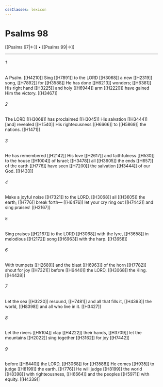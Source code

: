 ```yaml
---
cssClasses: lexicon
---
```


# Psalms 98

[[Psalms 97|←]] • [[Psalms 99|→]]

---

###### 1
A Psalm. [[H4210]] Sing [[H7891]] to the LORD [[H3068]] a new [[H2319]] song, [[H7892]] for [[H3588]] He has done [[H6213]] wonders; [[H6381]] His right hand [[H3225]] and holy [[H6944]] arm [[H2220]] have gained Him the victory. [[H3467]]

###### 2
The LORD [[H3068]] has proclaimed [[H3045]] His salvation [[H3444]] [and] revealed [[H1540]] His righteousness [[H6666]] to [[H5869]] the nations. [[H1471]]

###### 3
He has remembered [[H2142]] His love [[H2617]] and faithfulness [[H530]] to the house [[H1004]] of Israel; [[H3478]] all [[H3605]] the ends [[H657]] of the earth [[H776]] have seen [[H7200]] the salvation [[H3444]] of our God. [[H430]]

###### 4
Make a joyful noise [[H7321]] to the LORD, [[H3068]] all [[H3605]] the earth; [[H776]] break forth— [[H6476]] let your cry ring out [[H7442]] and sing praises! [[H2167]]

###### 5
Sing praises [[H2167]] to the LORD [[H3068]] with the lyre, [[H3658]] in melodious [[H2172]] song [[H6963]] with the harp. [[H3658]]

###### 6
With trumpets [[H2689]] and the blast [[H6963]] of the horn [[H7782]] shout for joy [[H7321]] before [[H6440]] the LORD, [[H3068]] the King. [[H4428]]

###### 7
Let the sea [[H3220]] resound, [[H7481]] and all that fills it, [[H4393]] the world, [[H8398]] and all who live in it. [[H3427]]

###### 8
Let the rivers [[H5104]] clap [[H4222]] their hands, [[H3709]] let the mountains [[H2022]] sing together [[H3162]] for joy [[H7442]]

###### 9
before [[H6440]] the LORD, [[H3068]] for [[H3588]] He comes [[H935]] to judge [[H8199]] the earth. [[H776]] He will judge [[H8199]] the world [[H8398]] with righteousness, [[H6664]] and the peoples [[H5971]] with equity. [[H4339]]

